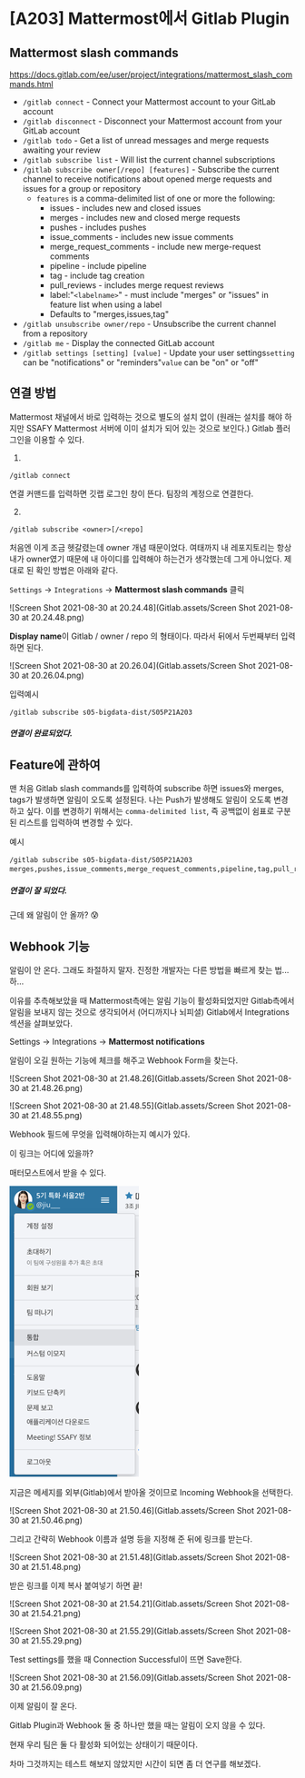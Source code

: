 # [A203] Mattermost에서 Gitlab Plugin

## Mattermost slash commands

https://docs.gitlab.com/ee/user/project/integrations/mattermost_slash_commands.html

- `/gitlab connect` - Connect your Mattermost account to your GitLab account
- `/gitlab disconnect` - Disconnect your Mattermost account from your GitLab account
- `/gitlab todo` - Get a list of unread messages and merge requests awaiting your review
- `/gitlab subscribe list` - Will list the current channel subscriptions
- `/gitlab subscribe owner[/repo] [features]` - Subscribe the current channel to receive notifications about opened merge requests and issues for a group or repository
  - `features` is a comma-delimited list of one or more the following:
    - issues - includes new and closed issues
    - merges - includes new and closed merge requests
    - pushes - includes pushes
    - issue_comments - includes new issue comments
    - merge_request_comments - include new merge-request comments
    - pipeline - include pipeline
    - tag - include tag creation
    - pull_reviews - includes merge request reviews
    - label:"`<labelname>`" - must include "merges" or "issues" in feature list when using a label
    - Defaults to "merges,issues,tag"
- `/gitlab unsubscribe owner/repo` - Unsubscribe the current channel from a repository
- `/gitlab me` - Display the connected GitLab account
- `/gitlab settings [setting] [value]` - Update your user settings`setting` can be "notifications" or "reminders"`value` can be "on" or "off"



## 연결 방법

Mattermost 채널에서 바로 입력하는 것으로 별도의 설치 없이 (원래는 설치를 해야 하지만 SSAFY Mattermost 서버에 이미 설치가 되어 있는 것으로 보인다.) Gitlab 플러그인을 이용할 수 있다.

1. 

```
/gitlab connect
```

연결 커맨드를 입력하면 깃랩 로그인 창이 뜬다. 팀장의 계정으로 연결한다.



2. 

```
/gitlab subscribe <owner>[/<repo]
```

처음엔 이게 조금 헷갈렸는데 owner 개념 때문이었다. 여태까지 내 레포지토리는 항상 내가 owner였기 때문에 내 아이디를 입력해야 하는건가 생각했는데 그게 아니었다. 제대로 된 확인 방법은 아래와 같다.

`Settings` -> `Integrations` -> **Mattermost slash commands** 클릭



![Screen Shot 2021-08-30 at 20.24.48](Gitlab.assets/Screen Shot 2021-08-30 at 20.24.48.png)



**Display name**이 Gitlab / owner / repo 의 형태이다. 따라서 뒤에서 두번째부터 입력하면 된다.

![Screen Shot 2021-08-30 at 20.26.04](Gitlab.assets/Screen Shot 2021-08-30 at 20.26.04.png)

입력예시

```
/gitlab subscribe s05-bigdata-dist/S05P21A203
```



##### 연결이 완료되었다.



## Feature에 관하여

맨 처음 Gitlab slash commands를 입력하여 subscribe 하면 issues와 merges, tags가 발생하면 알림이 오도록 설정된다. 나는 Push가 발생해도 알림이 오도록 변경하고 싶다. 이를 변경하기 위해서는 `comma-delimited list`, 즉 공백없이 쉼표로 구분된 리스트를 입력하여 변경할 수 있다.

예시

```
/gitlab subscribe s05-bigdata-dist/S05P21A203 merges,pushes,issue_comments,merge_request_comments,pipeline,tag,pull_reviews
```



##### 연결이 잘 되었다.

근데 왜 알림이 안 올까? 😰



## Webhook 기능

알림이 안 온다. 그래도 좌절하지 말자. 진정한 개발자는 다른 방법을 빠르게 찾는 법... 하...

이유를 추측해보았을 때 Mattermost측에는 알림 기능이 활성화되었지만 Gitlab측에서 알림을 보내지 않는 것으로 생각되어서 (어디까지나 뇌피셜) Gitlab에서 Integrations 섹션을 살펴보았다. 

Settings -> Integrations -> **Mattermost notifications**

알림이 오길 원하는 기능에 체크를 해주고 Webhook Form을 찾는다. 

![Screen Shot 2021-08-30 at 21.48.26](Gitlab.assets/Screen Shot 2021-08-30 at 21.48.26.png)

![Screen Shot 2021-08-30 at 21.48.55](Gitlab.assets/Screen Shot 2021-08-30 at 21.48.55.png)



Webhook 필드에 무엇을 입력해야하는지 예시가 있다.

이 링크는 어디에 있을까?

매터모스트에서 받을 수 있다.

<img src="Gitlab.assets/Screen Shot 2021-08-30 at 21.50.22.png" alt="Screen Shot 2021-08-30 at 21.50.22" style="zoom:50%;" />

지금은 메세지를 외부(Gitlab)에서 받아올 것이므로 Incoming Webhook을 선택한다.



![Screen Shot 2021-08-30 at 21.50.46](Gitlab.assets/Screen Shot 2021-08-30 at 21.50.46.png)

그리고 간략히 Webhook 이름과 설명 등을 지정해 준 뒤에 링크를 받는다.

![Screen Shot 2021-08-30 at 21.51.48](Gitlab.assets/Screen Shot 2021-08-30 at 21.51.48.png)

받은 링크를 이제 복사 붙여넣기 하면 끝!

![Screen Shot 2021-08-30 at 21.54.21](Gitlab.assets/Screen Shot 2021-08-30 at 21.54.21.png)

![Screen Shot 2021-08-30 at 21.55.29](Gitlab.assets/Screen Shot 2021-08-30 at 21.55.29.png)

Test settings를 했을 때 Connection Successful이 뜨면 Save한다.



![Screen Shot 2021-08-30 at 21.56.09](Gitlab.assets/Screen Shot 2021-08-30 at 21.56.09.png)

이제 알림이 잘 온다. 



Gitlab Plugin과 Webhook 둘 중 하나만 했을 때는 알림이 오지 않을 수 있다.

현재 우리 팀은 둘 다 활성화 되어있는 상태이기 때문이다.

차마 그것까지는 테스트 해보지 않았지만 시간이 되면 좀 더 연구를 해보겠다.

